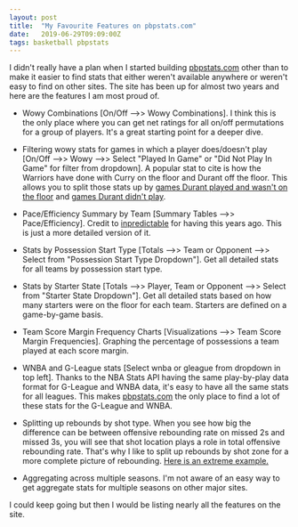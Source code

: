 ```yaml
---
layout: post
title:  "My Favourite Features on pbpstats.com"
date:   2019-06-29T09:09:00Z
tags: basketball pbpstats
---
```


I didn't really have a plan when I started building [pbpstats.com](pbpstats.com) other than to make it easier to find stats that either weren't available anywhere or weren't easy to find on other sites. The site has been up for almost two years and here are the features I am most proud of.

* Wowy Combinations [On/Off -->> Wowy Combinations]. I think this is the only place where you can get net ratings for all on/off permutations for a group of players. It's a great starting point for a deeper dive.

* Filtering wowy stats for games in which a player does/doesn't play [On/Off -->> Wowy -->> Select "Played In Game" or "Did Not Play In Game" for filter from dropdown]. A popular stat to cite is how the Warriors have done with Curry on the floor and Durant off the floor. This allows you to split those stats up by [games Durant played and wasn't on the floor](https://www.pbpstats.com/wowy/nba?0Exactly1OnFloor=201939&1Exactly1PlayedInGame=201142&2Exactly1OffFloor=201142&TeamId=1610612744&Season=2018-19,2017-18,2016-17&SeasonType=Regular%2BSeason&Type=Team) and [games Durant didn't play](https://www.pbpstats.com/wowy/nba?0Exactly1OnFloor=201939&1Exactly1DidNotPlayInGame=201142&TeamId=1610612744&Season=2018-19,2017-18,2016-17&SeasonType=Regular%2BSeason&Type=Team).

* Pace/Efficiency Summary by Team [Summary Tables -->> Pace/Efficiency]. Credit to [inpredictable](http://stats.inpredictable.com/nba/ssnTeamPoss.php) for having this years ago. This is just a more detailed version of it.

* Stats by Possession Start Type [Totals -->> Team or Opponent -->> Select from "Possession Start Type Dropdown"]. Get all detailed stats for all teams by possession start type.

* Stats by Starter State [Totals -->> Player, Team or Opponent -->> Select from "Starter State Dropdown"]. Get all detailed stats based on how many starters were on the floor for each team. Starters are defined on a game-by-game basis.

* Team Score Margin Frequency Charts [Visualizations -->> Team Score Margin Frequencies]. Graphing the percentage of possessions a team played at each score margin.

* WNBA and G-League stats [Select wnba or gleague from dropdown in top left]. Thanks to the NBA Stats API having the same play-by-play data format for G-League and WNBA data, it's easy to have all the same stats for all leagues. This makes [pbpstats.com](pbpstats.com) the only place to find a lot of these stats for the G-League and WNBA.

* Splitting up rebounds by shot type. When you see how big the difference can be between offensive rebounding rate on missed 2s and missed 3s, you will see that shot location plays a role in total offensive rebounding rate. That's why I like to split up rebounds by shot zone for a more complete picture of rebounding. [Here is an extreme example.](https://twitter.com/bballport/status/953701786786791424)

* Aggregating across multiple seasons. I'm not aware of an easy way to get aggregate stats for multiple seasons on other major sites.

I could keep going but then I would be listing nearly all the features on the site.
